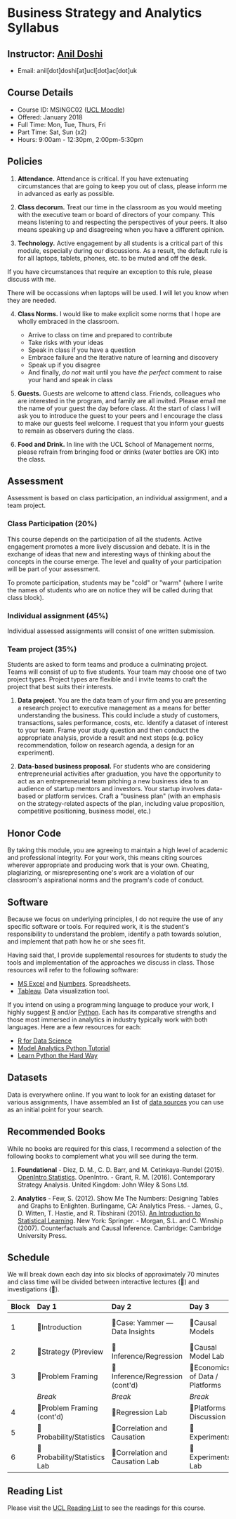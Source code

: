 # Business Strategy and Analytics Syllabus

## Instructor: [Anil Doshi](http://www.anilrdoshi.com)
  - Email: anil[dot]doshi[at]ucl[dot]ac[dot]uk

## Course Details
  - Course ID: MSINGC02 ([UCL Moodle](https://moodle.ucl.ac.uk/course/view.php?id=42457))
  - Offered: January 2018
  - Full Time: Mon, Tue, Thurs, Fri
  - Part Time: Sat, Sun (x2)
  - Hours: 9:00am - 12:30pm, 2:00pm-5:30pm
 
## Policies
  1. **Attendance.** Attendance is critical. If you have extenuating circumstances that are going to keep you out of class, please inform me in advanced as early as possible.
  
  2. **Class decorum.** Treat our time in the classroom as you would meeting with the executive team or board of directors of your company. This means listening to and respecting the perspectives of your peers. It also means speaking up and disagreeing when you have a different opinion.

  3. **Technology.** Active engagement by all students is a critical part of this module, especially during our discussions. As a result, the default rule is for all laptops, tablets, phones, etc. to be muted and off the desk.
  
  If you have circumstances that require an exception to this rule, please discuss with me.

  There will be occassions when laptops will be used. I will let you know when they are needed.

  4. **Class Norms.** I would like to make explicit some norms that I hope are wholly embraced in the classroom.
      - Arrive to class on time and prepared to contribute
      - Take risks with your ideas
      - Speak in class if you have a question
      - Embrace failure and the iterative nature of learning and discovery
      - Speak up if you disagree
      - And finally, *do not* wait until you have *the perfect* comment to raise your hand and speak in class
      <!-- - Importance of listening -->

  5. **Guests.** Guests are welcome to attend class. Friends, colleagues who are interested in the program, and family are all invited. Please email me the name of your guest the day before class. At the start of class I will ask you to introduce the guest to your peers and I encourage the class to make our guests feel welcome. I request that you inform your guests to remain as observers during the class.

  6. **Food and Drink.** In line with the UCL School of Management norms, please refrain from bringing food or drinks (water bottles are OK) into the class.
  
## Assessment
Assessment is based on class participation, an individual assignment, and a team project.

### Class Participation (20%)
This course depends on the participation of all the students. Active engagement promotes a more lively discussion and debate. It is in the exchange of ideas that new and interesting ways of thinking about the concepts in the course emerge. The level and quality of your participation will be part of your assessment.
  
To promote participation, students may be "cold" or "warm" (where I write the names of students who are on notice they will be called during that class block).

### Individual assignment (45%)
Individual assessed assignments will consist of one written submission.

### Team project (35%)
Students are asked to form teams and produce a culminating project. Teams will consist of up to five students. Your team may choose one of two project types. Project types are flexible and I invite teams to craft the project that best suits their interests.
  
  1. **Data project.** You are the data team of your firm and you are presenting a research project to executive management as a means for better understanding the business. This could include a study of customers, transactions, sales performance, costs, etc. Identify a dataset of interest to your team. Frame your study question and then conduct the appropriate analysis, provide a result and next steps (e.g. policy recommendation, follow on research agenda, a design for an experiment).

  2. **Data-based business proposal.** For students who are considering entrepreneurial activities after graduation, you have the opportunity to act as an entrepreneurial team pitching a new business idea to an audience of startup mentors and investors. Your startup involves data-based or platform services. Craft a "business plan" (with an emphasis on the strategy-related aspects of the plan, including value proposition, competitive positioning, business model, etc.)

## Honor Code
By taking this module, you are agreeing to maintain a high level of academic and professional integrity. For your work, this means citing sources wherever appropriate and producing work that is your own. Cheating, plagiarizing, or misrepresenting one's work are a violation of our classroom's aspirational norms and the program's code of conduct.

## Software
Because we focus on underlying principles, I do not require the use of any specific software or tools. For required work, it is the student's responsibility to understand the problem, identify a path towards solution, and implement that path how he or she sees fit.

Having said that, I provide supplemental resources for students to study the tools and implementation of the approaches we discuss in class. Those resources will refer to the following software:

- [MS Excel](https://products.office.com/en-us/excel) and [Numbers](https://www.apple.com/numbers/). Spreadsheets.
- [Tableau](http://www.tableau.com/). Data visualization tool.

If you intend on using a programming language to produce your work, I highly suggest [R](https://www.r-project.org) and/or [Python](https://www.python.org). Each has its comparative strengths and those most immersed in analytics in industry typically work with both languages. Here are a few resources for each:
- [R for Data Science](http://r4ds.had.co.nz/index.html)
- [Model Analytics Python Tutorial](https://community.modeanalytics.com/python/)
- [Learn Python the Hard Way](https://learnpythonthehardway.org/book/)

## Datasets
Data is everywhere online. If you want to look for an existing dataset for various assignments, I have assembled an list of [data sources](https://github.com/bus-strat-analytics/data-sources) you can use as an initial point for your search.

## Recommended Books
While no books are required for this class, I recommend a selection of the following books to complement what you will see during the term.

  1. **Foundational**
    - Diez, D. M., C. D. Barr, and M. Cetinkaya-Rundel (2015). [OpenIntro Statistics](https://www.openintro.org/stat/textbook.php). OpenIntro.
    - Grant, R. M. (2016). Contemporary Strategy Analysis. United Kingdom: John Wiley & Sons Ltd.

  2. **Analytics**
    - Few, S. (2012). Show Me The Numbers: Designing Tables and Graphs to Enlighten. Burlingame, CA: Analytics Press.
    - James, G., D. Witten, T. Hastie, and R. Tibshirani (2015). [An Introduction to Statistical Learning](http://www-bcf.usc.edu/~gareth/ISL/). New York: Springer.
    - Morgan, S.L. and C. Winship (2007). Counterfactuals and Causal Inference. Cambridge: Cambridge University Press.

## Schedule
We will break down each day into six blocks of approximately 70 minutes and class time will be divided between interactive lectures (&#x1F4E3;) and investigations (&#x1F50E;).

| Block | Day 1                               | Day 2                                  | Day 3                                  | Day 4                               |
| :---  | :----                               | :----                                  | :----                                  | :----                               |
| 1     | &#x1F4E3;Introduction               | &#x1F50E;Case: Yammer — Data Insights  | &#x1F4E3;Causal Models                 | &#x1F50E;Case: Yammer — Experiments |
| 2     | &#x1F4E3;Strategy (P)review         | &#x1F4E3;Inference/Regression          | &#x1F50E;Causal Model Lab              | &#x1F4E3;Advanced Methods           |
| 3     | &#x1F50E;Problem Framing            | &#x1F4E3;Inference/Regression (cont'd) | &#x1F4E3;Economics of Data / Platforms | &#x1F50E;Advanced Methods Lab       |
|       | _Break_                             | _Break_                                | _Break_                                | _Break_                             |
| 4     | &#x1F50E;Problem Framing (cont'd)   | &#x1F50E;Regression Lab                | &#x1F50E;Platforms Discussion          | &#x1F50E;Ethics                     |
| 5     | &#x1F4E3;Probability/Statistics     | &#x1F4E3;Correlation and Causation     | &#x1F4E3;Experiments                   | &#x1F50E;Ethics (cont'd)            |
| 6     | &#x1F50E;Probability/Statistics Lab | &#x1F50E;Correlation and Causation Lab | &#x1F50E;Experiments Lab               | &#x1F4E3;Conclusion                 |

## Reading List
Please visit the [UCL Reading List](http://readinglists.ucl.ac.uk/lists/7BF5AF09-2B92-9B53-D6E2-B00BE08E56C5.html) to see the readings for this course.
